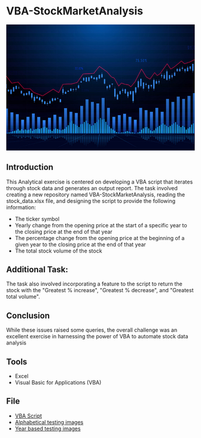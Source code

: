 # VBA-StockMarketAnalysis

![Main Iamge](./Images/accounting-bar-chart.jpg)

## Introduction
This Analytical exercise is centered on developing a VBA script that iterates through stock data and generates an output report. The task involved creating a new repository named VBA-StockMarketAnalysis, reading the stock_data.xlsx file, and designing the script to provide the following information:

- The ticker symbol
- Yearly change from the opening price at the start of a specific year to the closing price at the end of that year
- The percentage change from the opening price at the beginning of a given year to the closing price at the end of that year
- The total stock volume of the stock

## Additional Task:
The task also involved incorporating a feature to the script to return the stock with the "Greatest % increase", "Greatest % decrease", and "Greatest total volume".

## Conclusion
While these issues raised some queries, the overall challenge was an excellent exercise in harnessing the power of VBA to automate stock data analysis

## Tools
- Excel
- Visual Basic for Applications (VBA)

## File
- [VBA Script](./VBA_Of_Wall_Street_Anush_Final1.vb)
- [Alphabetical testing images](./Images/Alphabetical_Testing)
- [Year based testing images](./Images/Multiple_year_stock_data)




